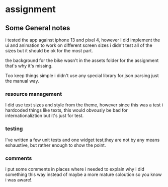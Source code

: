 # assignment

## Some General notes

i tested the app against iphone 13 and pixel 4, however I did implement the ui and animation to work on different screen sizes i didn't test all of the sizes but it should be ok for the most part.

the background for the bike wasn't in the assets folder for the assignment that's why it's missing.


Too keep things simple i didn't use any special library for json parsing just the manual way.

### resource management

I did use text sizes and style from the theme, however since this was a test i hardcoded things like texts, this would obvously be bad for internationaliztion but it's just for test.


### testing

I've written a few unit tests and one widget test,they are not by any means exhaustive, but rather enough to show the point.

### comments

i put some comments in places where i needed to explain why i did something this way instead of maybe a more mature soloution so you know i was aware!.

